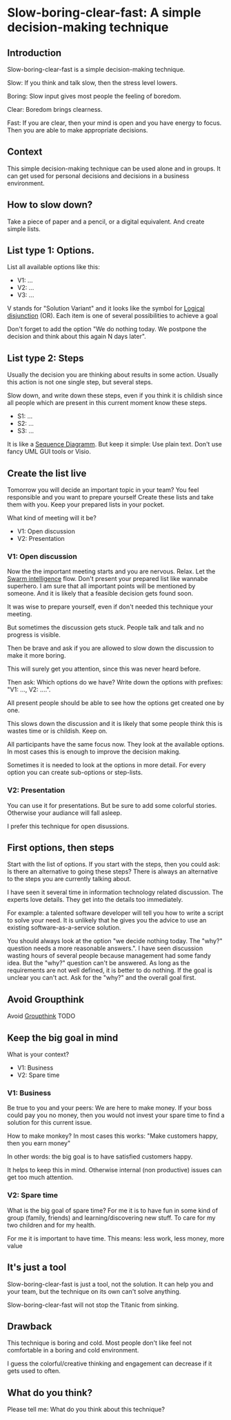 # Slow-boring-clear-fast: A simple decision-making technique

## Introduction

Slow-boring-clear-fast is a simple decision-making technique.

Slow: If you think and talk slow, then the stress level lowers.

Boring: Slow input gives most people the feeling of boredom.

Clear: Boredom brings clearness.

Fast: If you are clear, then your mind is open and you have energy to focus. Then you are able to make appropriate decisions.

## Context

This simple decision-making technique can be used alone and in groups. It can get used for personal decisions and decisions
in a business environment.

## How to slow down?

Take a piece of paper and a pencil, or a digital equivalent. And create simple lists.

## List type 1: Options.

List all available options like this:

 * V1: ...
 * V2: ...
 * V3: ...
 
V stands for "Solution Variant" and it looks like the symbol for [Logical disjunction](https://en.wikipedia.org/wiki/Logical_disjunction) (OR). Each item is one of several possibilities to achieve a goal
 
 Don't forget to add the option "We do nothing today. We postpone the decision and think about this again N days later".
 
 
## List type 2: Steps

Usually the decision you are thinking about results in some action. Usually this action is not one single step, but several steps.

Slow down, and write down these steps, even if you think it is childish since all people which are present in this
current moment know these steps.

* S1: ...
* S2: ...
* S3: ...

It is like a [Sequence Diagramm](https://en.wikipedia.org/wiki/Sequence_diagram). But keep it simple: Use plain text.
Don't use fancy UML GUI tools or Visio.

## Create the list **live**

Tomorrow you will decide an important topic in your team? You feel responsible and you want to prepare yourself
Create these lists and take them with you. Keep your prepared lists in your pocket.

What kind of meeting will it be?

 * V1: Open discussion
 * V2: Presentation
 
### V1: Open discussion

Now the the important meeting starts and you are nervous. Relax. Let the
[Swarm intelligence](https://en.wikipedia.org/wiki/Swarm_intelligence) flow. 
Don't present your prepared list like wannabe superhero. I am sure that all important points will be mentioned by someone. 
And it is likely that a feasible decision gets found soon.

It was wise to prepare yourself, even if don't needed this technique your meeting.

But sometimes the discussion gets stuck. People talk and talk and no progress is visible.

Then be brave and ask if you are allowed to slow down the discussion to make it more boring.

This will surely get you attention, since this was never heard before.

Then ask: Which options do we have? Write down the options with prefixes: "V1: ..., V2: ....".

All present people should be able to see how the options get created one by one.

This slows down the discussion and it is likely that some people think this is wastes time or is childish. Keep on.

All participants have the same focus now. They look at the available options. In most cases this is enough to improve the
decision making.

Sometimes it is needed to look at the options in more detail. For every option you can create sub-options or step-lists.

### V2: Presentation

You can use it for presentations. But be sure to add some colorful stories. Otherwise your audiance will fall asleep.

I prefer this technique for open disussions.

## First options, then steps

Start with the list of options. If you start with the steps, then you could ask: Is there an alternative to going these
steps? There is always an alternative to the steps you are currently talking about.

I have seen it several time in information technology related discussion. The experts love details. They get into the
details too immediately.

For example: a talented software developer will tell you how to write a script to solve your need. It is unlikely that he
gives you the advice to use an existing software-as-a-service solution.

You should always look at the option "we decide nothing today. The "why?" question needs a more reasonable answers.". I have seen discussion wasting hours of several people because management 
had some fandy idea. But the "why?" question can't be answered. As long as the requirements are not well defined, it is better to do nothing. 
If the goal is unclear you can't act. Ask for the "why?" and the overall goal first.



## Avoid Groupthink

Avoid [Groupthink](https://en.wikipedia.org/wiki/Groupthink#Prevention) TODO

## Keep the big goal in mind

What is your context?

 * V1: Business
 * V2: Spare time

### V1: Business

Be true to you and your peers: We are here to make money. If your boss could pay you no money, then you would not
invest your spare time to find a solution for this current issue.

How to make monkey? In most cases this works: "Make customers happy, then you earn money"

In other words: the big goal is to have satisfied customers happy.

It helps to keep this in mind. Otherwise internal (non productive) issues can get too much attention.

### V2: Spare time

What is the big goal of spare time? For me it is to have fun in some kind of group (family, friends) and learning/discovering new stuff. To care for my two children and for my health.

For me it is important to have time. This means: less work, less money, more value

## It's just a tool

Slow-boring-clear-fast is just a tool, not the solution. It can help you and your team, but the technique on its own can't solve anything.

Slow-boring-clear-fast will not stop the Titanic from sinking. 

## Drawback

This technique is boring and cold. Most people don't like feel not comfortable in a boring and cold environment.

I guess the colorful/creative thinking and engagement can decrease if it gets used to often.

## What do you think?

Please tell me: What do you think about this technique?
